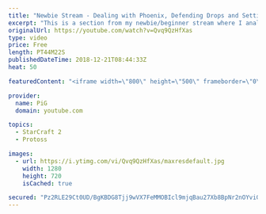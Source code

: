 ```yaml
---
title: "Newbie Stream - Dealing with Phoenix, Defending Drops and Setting up Pushes"
excerpt: "This is a section from my newbie/beginner stream where I analyse a players replay and answer their question -- Watch live at https://www.twitch.tv/x5_pig"
originalUrl: https://youtube.com/watch?v=Qvq9QzHfXas
type: video
price: Free
length: PT44M22S
publishedDateTime: 2018-12-21T08:44:33Z
heat: 50

featuredContent: "<iframe width=\"800\" height=\"500\" frameborder=\"0\" src=\"https://www.youtube.com/embed/Qvq9QzHfXas\" allow=\"accelerometer; autoplay; encrypted-media; gyroscope; picture-in-picture\" allowfullscreen></iframe>"

provider:
  name: PiG
  domain: youtube.com

topics:
  - StarCraft 2
  - Protoss

images:
  - url: https://i.ytimg.com/vi/Qvq9QzHfXas/maxresdefault.jpg
    width: 1280
    height: 720
    isCached: true

secured: "Pz2RLE29Ct0UD/BgKBDG8Tjj9wVX7FeMMOBIcl9mjqBau27Xb8BpNr2nOYviGy8JcqySv6QaCZEkq5x/8M91xnI9qTBIMgqnys85NxGGbpU/2ADRffWuZkvpKA1GcnHO0SJKMduIWKZZUjjRln5RXZu3s7IfG/8J24BDikspioPj5jl/f9ZujUbK7S5cly31hBIwCVyb4zNZdrRXa5NojrrpYXmaK2i1LMQlmBQcGVoWPemD5zYVlDoU3kZ+5dOrZ/Ey3k7fbVQW2Iwby7odfH46H5YPaU7rg0LGzxNAS7/i1uGTgFSKWdMvjztZBA2kgH1Y3qoT8rU6YERT/uU1N7j6Rn+VA+UPNz4twPtEFlhkmRt+QEakUxOBG4fHr9NwAqOnDjb12pzNNECYIIGm4XNoSCSSi8SzY2spEN+E+bk=;IkMaTEiNZ/pbFF8sKSygmw=="
---
```


